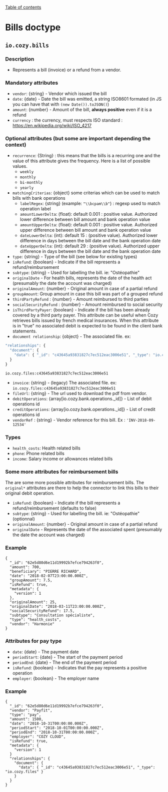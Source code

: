 [Table of contents](README.md#table-of-contents)

# Bills doctype

## `io.cozy.bills`

### Description
- Represents a bill (invoice) or a refund from a vendor.

### Mandatory attributes

- `vendor`: {string} - Vendor which issued the bill
- `date`: {date} - Date the bill was emitted, a string ISO8601 formated  (in JS you can have that with `(new Date()).toJSON()`)
- `amount`: {number} - Amount of the bill, __always positive__ even if it is a refund
- `currency` : the currency, must respects ISO standard : https://en.wikipedia.org/wiki/ISO_4217

### Optional attributes (but some are important depending the context)

- `recurrence`: {String} : this means that the bills is a recurring one and the value of this
  attribute gives the frequency. Here is a list of possible values.
    - `weekly`
    - `monthly`
    - `bi-monthly`
    - `yearly`
- `matchingCriterias`: {object} some criterias which can be used to match bills with bank
  operations
    - `labelRegex`: {string} (example: `"\\bcpam\\b"`) : regexp used to match operation label
    - `amountLowerDelta`: (float): default 0.001 : positive value. Authorized lower difference between bill amount and
      bank operation value
    - `amountUpperDelta`: (float): default 0.001 : positive value. Authorized upper difference between bill amount and
      bank operation value
    - `dateLowerDelta`: (int): default 15 : (positive value). Authorized lower difference in days between the
      bill date and the bank operation date
    - `dateUpperDelta`: (int): default 29 : (positive value). Authorized upper difference in days between the
      bill date and the bank operation date
- `type`: {string} - Type of the bill (see below for existing types)
- `isRefund`: {boolean} - Indicate if the bill represents a refund/reimbursement
- `subtype`: {string} - Used for labelling the bill. ie: "Ostéopathie"
- `originalDate` - For health bills, represents the date of the health act (presumably the date the account was charged)
- `originalAmount`: {number} - Original amount in case of a partial refund
- `groupAmount`: Group amount in case this bill was part of a grouped refund
- `thirdPartyRefund` : {number} - Amount reimbursed to third parties
- `socialSecurityRefund` : {number} - Amount reimbursed to social security
- `isThirdPartyPayer`: {boolean} - Indicate if the bill has been already covered by a third party payer. This attribute can be useful when Cozy retrieves bills issued by french medical insurances.
When this attribute is in "true" no associated debit is expected to be found in the client bank
statements.
- `document relationship`: {object} - The associated file. ex:
```js
"relationships": {
  "document": {
    "data": { "_id": "c43645a93831827c7ec512eac3006e51", "_type": "io.cozy.files" }
  }
}
```

`io.cozy.files:c43645a93831827c7ec512eac3006e51`
- `invoice`: {string} - (legacy) The associated file. ex: `io.cozy.files:c43645a93831827c7ec512eac3006e51`
- `fileUrl`: {string} - The url used to download the pdf from vendor.
- `debitOperations`: {array[io.cozy.bank.operations._id]} - List of debit operations id
- `creditOperations`: {array[io.cozy.bank.operations._id]} - List of credit operations id
- `vendorRef` : {string} - Vendor reference for this bill. Ex : `'INV-2018-09-12534'`


### Types

- `health_costs`: Health related bills
- `phone`: Phone related bills
- `income`: Salary income or allowances related bills

### Some more attributes for reimbursement bills

The are some more possible attributes for reimbursement bills. The `original*` attributes
are there to help the connector to link this bills to their original debit operation.

- `isRefund`: {boolean} - Indicate if the bill represents a refund/reimbursement (defaults to false)
- `subtype`: {string} - Used for labelling the bill. ie: "Ostéopathie" (optionnal)
- `originalAmount`: {number} - Original amount in case of a partial refund
- `originalDate` - Represents the date of the associated spent (presumably the date the account was charged)

### Example

```
{
  "_id": "62e5d80d6e11d19992b7efce794263f0",
  "amount": 700,
  "beneficiary": "PIERRE RICHARD",
  "date": "2018-02-07T23:00:00.000Z",
  "groupAmount": 7.5,
  "isRefund": true,
  "metadata": {
    "version": 1
  },
  "originalAmount": 25,
  "originalDate": "2018-03-11T23:00:00.000Z",
  "socialSecurityRefund": 17.5,
  "subtype": "Consultation spécialiste",
  "type": "health_costs",
  "vendor": "Harmonie"
}
```

### Attributes for pay type

- `date`: {date} - The payment date
- `periodStart`: {date} - The start of the payment period
- `periodEnd`: {date} - The end of the payment period
- `isRefund`: {boolean} - Indicates that the pay represents a positive operation
- `employer`: {boolean} - The employer name

### Example

```
{
  "_id": "62e5d80d6e11d19992b7efce794263f0",
  "vendor": "Payfit",
  "type": "pay",
  "amount": 1500,
  "date": "2018-10-31T00:00:00.000Z",
  "periodStart": "2018-10-01T00:00:00.000Z",
  "periodEnd": "2018-10-31T00:00:00.000Z",
  "employer": "COZY CLOUD",
  "isRefund": true,
  "metadata": {
    "version": 1
  }
  "relationships": {
    "document": {
      "data": { "_id": "c43645a93831827c7ec512eac3006e51", "_type": "io.cozy.files" }
    }
  }
}
```
